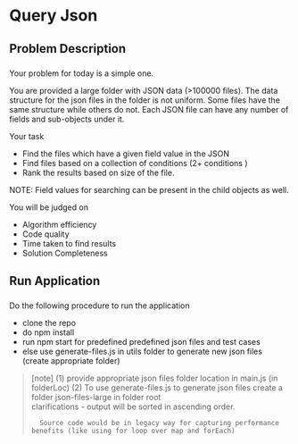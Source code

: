 # Query Json
## Problem Description
### 
Your problem for today is a simple one.

You are provided a large folder with JSON data (>100000 files). The data structure for the json files in the folder is not uniform. Some files have the same structure while others do not. Each JSON file can have any number of fields and sub-objects under it. 

Your task
- Find the files which have a given field value in the JSON
- Find files based on a collection of conditions (2+ conditions )
- Rank the results based on size of the file. 

NOTE: Field values for searching can be present in the child objects as well. 

You will be judged on
- Algorithm efficiency 
- Code quality
- Time taken to find results
- Solution Completeness

## Run Application
### 
Do the following procedure to run the application 
- clone the repo
- do npm install
- run npm start for predefined predefined json files and test cases
- else use generate-files.js in utils folder to generate new json files (create appropriate folder)
> [note]
> (1) provide appropriate json files folder location in main.js (in folderLoc) 
 (2) To use generate-files.js to generate json files create a folder json-files-large in folder root   
> clarifications - output will be sorted in ascending order. 
>
>       Source code would be in legacy way for capturing performance benefits (like using for loop over map and forEach)